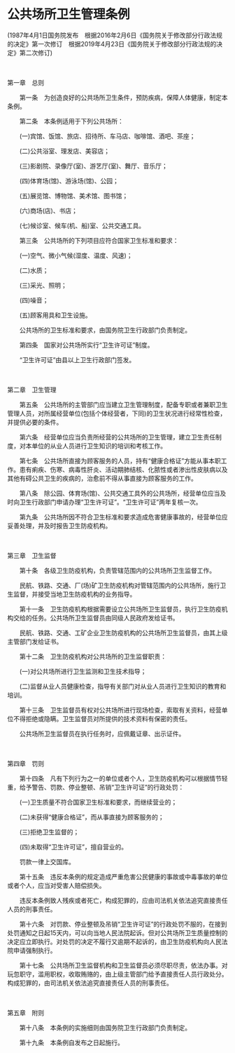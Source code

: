 # 公共场所卫生管理条例

(1987年4月1日国务院发布　根据2016年2月6日《国务院关于修改部分行政法规的决定》第一次修订　根据2019年4月23日《国务院关于修改部分行政法规的决定》第二次修订)

　　

第一章　总则



　　第一条　为创造良好的公共场所卫生条件，预防疾病，保障人体健康，制定本条例。

　　第二条　本条例适用于下列公共场所：

　　(一)宾馆、饭馆、旅店、招待所、车马店、咖啡馆、酒吧、茶座；

　　(二)公共浴室、理发店、美容店；

　　(三)影剧院、录像厅(室)、游艺厅(室)、舞厅、音乐厅；

　　(四)体育场(馆)、游泳场(馆)、公园；

　　(五)展览馆、博物馆、美术馆、图书馆；

　　(六)商场(店)、书店；

　　(七)候诊室、候车(机、船)室、公共交通工具。

　　第三条　公共场所的下列项目应符合国家卫生标准和要求：

　　(一)空气、微小气候(湿度、温度、风速)；

　　(二)水质；

　　(三)采光、照明；

　　(四)噪音；

　　(五)顾客用具和卫生设施。

　　公共场所的卫生标准和要求，由国务院卫生行政部门负责制定。

　　第四条　国家对公共场所实行“卫生许可证”制度。

　　“卫生许可证”由县以上卫生行政部门签发。

　　

第二章　卫生管理



　　第五条　公共场所的主管部门应当建立卫生管理制度，配备专职或者兼职卫生管理人员，对所属经营单位(包括个体经营者，下同)的卫生状况进行经常性检查，并提供必要的条件。

　　第六条　经营单位应当负责所经营的公共场所的卫生管理，建立卫生责任制度，对本单位的从业人员进行卫生知识的培训和考核工作。

　　第七条　公共场所直接为顾客服务的人员，持有“健康合格证”方能从事本职工作。患有痢疾、伤寒、病毒性肝炎、活动期肺结核、化脓性或者渗出性皮肤病以及其他有碍公共卫生的疾病的，治愈前不得从事直接为顾客服务的工作。

　　第八条　除公园、体育场(馆)、公共交通工具外的公共场所，经营单位应当及时向卫生行政部门申请办理“卫生许可证”。“卫生许可证”两年复核一次。

　　第九条　公共场所因不符合卫生标准和要求造成危害健康事故的，经营单位应妥善处理，并及时报告卫生防疫机构。

　　

第三章　卫生监督



　　第十条　各级卫生防疫机构，负责管辖范围内的公共场所卫生监督工作。

　　民航、铁路、交通、厂(场)矿卫生防疫机构对管辖范围内的公共场所，施行卫生监督，并接受当地卫生防疫机构的业务指导。

　　第十一条　卫生防疫机构根据需要设立公共场所卫生监督员，执行卫生防疫机构交给的任务。公共场所卫生监督员由同级人民政府发给证书。

　　民航、铁路、交通、工矿企业卫生防疫机构的公共场所卫生监督员，由其上级主管部门发给证书。

　　第十二条　卫生防疫机构对公共场所的卫生监督职责：

　　(一)对公共场所进行卫生监测和卫生技术指导；

　　(二)监督从业人员健康检查，指导有关部门对从业人员进行卫生知识的教育和培训。

　　第十三条　卫生监督员有权对公共场所进行现场检查，索取有关资料，经营单位不得拒绝或隐瞒。卫生监督员对所提供的技术资料有保密的责任。

　　公共场所卫生监督员在执行任务时，应佩戴证章、出示证件。

　　

第四章　罚则



　　第十四条　凡有下列行为之一的单位或者个人，卫生防疫机构可以根据情节轻重，给予警告、罚款、停业整顿、吊销“卫生许可证”的行政处罚：

　　(一)卫生质量不符合国家卫生标准和要求，而继续营业的；

　　(二)未获得“健康合格证”，而从事直接为顾客服务的；

　　(三)拒绝卫生监督的；

　　(四)未取得“卫生许可证”，擅自营业的。

　　罚款一律上交国库。

　　第十五条　违反本条例的规定造成严重危害公民健康的事故或中毒事故的单位或者个人，应当对受害人赔偿损失。

　　违反本条例致人残疾或者死亡，构成犯罪的，应由司法机关依法追究直接责任人员的刑事责任。

　　第十六条　对罚款、停业整顿及吊销“卫生许可证”的行政处罚不服的，在接到处罚通知之日起15天内，可以向当地人民法院起诉。但对公共场所卫生质量控制的决定应立即执行。对处罚的决定不履行又逾期不起诉的，由卫生防疫机构向人民法院申请强制执行。

　　第十七条　公共场所卫生监督机构和卫生监督员必须尽职尽责，依法办事。对玩忽职守，滥用职权，收取贿赂的，由上级主管部门给予直接责任人员行政处分。构成犯罪的，由司法机关依法追究直接责任人员的刑事责任。

　　

第五章　附则



　　第十八条　本条例的实施细则由国务院卫生行政部门负责制定。

　　第十九条　本条例自发布之日起施行。